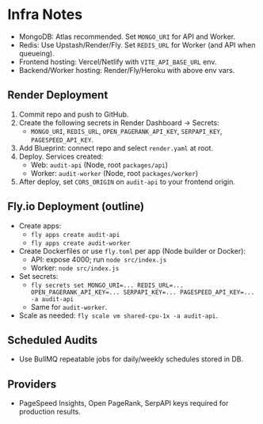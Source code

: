 # Infra Notes

- MongoDB: Atlas recommended. Set `MONGO_URI` for API and Worker.
- Redis: Use Upstash/Render/Fly. Set `REDIS_URL` for Worker (and API when queueing).
- Frontend hosting: Vercel/Netlify with `VITE_API_BASE_URL` env.
- Backend/Worker hosting: Render/Fly/Heroku with above env vars.

## Render Deployment

1. Commit repo and push to GitHub.
2. Create the following secrets in Render Dashboard → Secrets:
   - `MONGO_URI`, `REDIS_URL`, `OPEN_PAGERANK_API_KEY`, `SERPAPI_KEY`, `PAGESPEED_API_KEY`.
3. Add Blueprint: connect repo and select `render.yaml` at root.
4. Deploy. Services created:
   - Web: `audit-api` (Node, root `packages/api`)
   - Worker: `audit-worker` (Node, root `packages/worker`)
5. After deploy, set `CORS_ORIGIN` on `audit-api` to your frontend origin.

## Fly.io Deployment (outline)

- Create apps:
  - `fly apps create audit-api`
  - `fly apps create audit-worker`
- Create Dockerfiles or use `fly.toml` per app (Node builder or Docker):
  - API: expose 4000; run `node src/index.js`
  - Worker: `node src/index.js`
- Set secrets:
  - `fly secrets set MONGO_URI=... REDIS_URL=... OPEN_PAGERANK_API_KEY=... SERPAPI_KEY=... PAGESPEED_API_KEY=... -a audit-api`
  - Same for `audit-worker`.
- Scale as needed: `fly scale vm shared-cpu-1x -a audit-api`.

## Scheduled Audits
- Use BullMQ repeatable jobs for daily/weekly schedules stored in DB.

## Providers
- PageSpeed Insights, Open PageRank, SerpAPI keys required for production results.